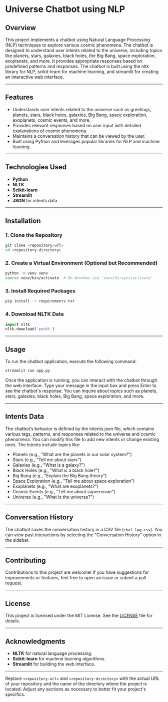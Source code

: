 
# Universe Chatbot using NLP

## Overview
This project implements a chatbot using Natural Language Processing (NLP) techniques to explore various cosmic phenomena. The chatbot is designed to understand user intents related to the universe, including topics like planets, stars, galaxies, black holes, the Big Bang, space exploration, exoplanets, and more. It provides appropriate responses based on predefined patterns and responses. The chatbot is built using the nltk library for NLP, scikit-learn for machine learning, and streamlit for creating an interactive web interface.

---

## Features
- Understands user intents related to the universe such as greetings, planets, stars, black holes, galaxies, Big Bang, space exploration, exoplanets, cosmic events, and more.
- Provides relevant responses based on user input with detailed explanations of cosmic phenomena.
- Maintains a conversation history that can be viewed by the user.
- Built using Python and leverages popular libraries for NLP and machine learning.
---

## Technologies Used
- **Python**
- **NLTK**
- **Scikit-learn**
- **Streamlit**
- **JSON** for intents data

---

## Installation

### 1. Clone the Repository
```bash
git clone <repository-url>
cd <repository-directory>
```

### 2. Create a Virtual Environment (Optional but Recommended)
```bash
python -m venv venv
source venv/bin/activate  # On Windows use `venv\Scripts\activate`
```

### 3. Install Required Packages
```bash
pip install -r requirements.txt
```

### 4. Download NLTK Data
```python
import nltk
nltk.download('punkt')
```

---

## Usage
To run the chatbot application, execute the following command:
```bash
streamlit run app.py
```

Once the application is running, you can interact with the chatbot through the web interface. Type your message in the input box and press Enter to see the chatbot's response. You can inquire about topics such as planets, stars, galaxies, black holes, Big Bang, space exploration, and more.

---

## Intents Data
The chatbot’s behavior is defined by the intents.json file, which contains various tags, patterns, and responses related to the universe and cosmic phenomena. You can modify this file to add new intents or change existing ones. The intents include topics like:

- Planets (e.g., "What are the planets in our solar system?")
- Stars (e.g., "Tell me about stars")
- Galaxies (e.g., "What is a galaxy?")
- Black Holes (e.g., "What is a black hole?")
- Big Bang (e.g., "Explain the Big Bang theory")
- Space Exploration (e.g., "Tell me about space exploration")
- Exoplanets (e.g., "What are exoplanets?")
- Cosmic Events (e.g., "Tell me about supernovae")
- Universe (e.g., "What is the universe?")
---

## Conversation History
The chatbot saves the conversation history in a CSV file (`chat_log.csv`). You can view past interactions by selecting the "Conversation History" option in the sidebar.

---

## Contributing
Contributions to this project are welcome! If you have suggestions for improvements or features, feel free to open an issue or submit a pull request.

---

## License
This project is licensed under the MIT License. See the [LICENSE](LICENSE) file for details.

---

## Acknowledgments
- **NLTK** for natural language processing.
- **Scikit-learn** for machine learning algorithms.
- **Streamlit** for building the web interface.

---

Replace `<repository-url>` and `<repository-directory>` with the actual URL of your repository and the name of the directory where the project is located. Adjust any sections as necessary to better fit your project's specifics.
